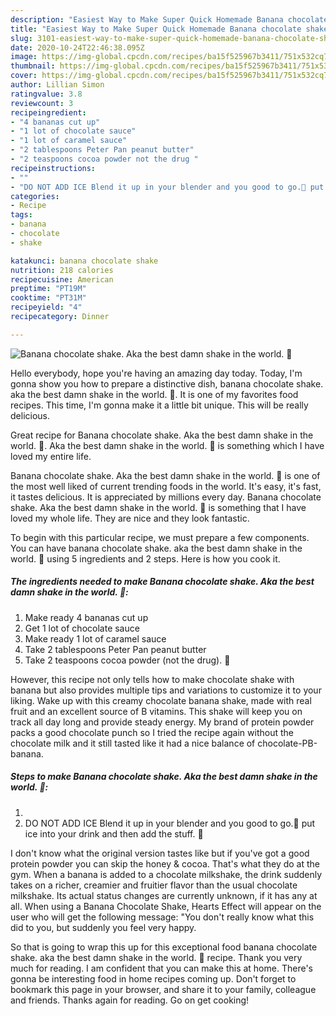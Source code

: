 ```yaml
---
description: "Easiest Way to Make Super Quick Homemade Banana chocolate shake. Aka the best damn shake in the world. 🙂"
title: "Easiest Way to Make Super Quick Homemade Banana chocolate shake. Aka the best damn shake in the world. 🙂"
slug: 3101-easiest-way-to-make-super-quick-homemade-banana-chocolate-shake-aka-the-best-damn-shake-in-the-world
date: 2020-10-24T22:46:38.095Z
image: https://img-global.cpcdn.com/recipes/ba15f525967b3411/751x532cq70/banana-chocolate-shake-aka-the-best-damn-shake-in-the-world-🙂-recipe-main-photo.jpg
thumbnail: https://img-global.cpcdn.com/recipes/ba15f525967b3411/751x532cq70/banana-chocolate-shake-aka-the-best-damn-shake-in-the-world-🙂-recipe-main-photo.jpg
cover: https://img-global.cpcdn.com/recipes/ba15f525967b3411/751x532cq70/banana-chocolate-shake-aka-the-best-damn-shake-in-the-world-🙂-recipe-main-photo.jpg
author: Lillian Simon
ratingvalue: 3.8
reviewcount: 3
recipeingredient:
- "4 bananas cut up"
- "1 lot of chocolate sauce"
- "1 lot of caramel sauce"
- "2 tablespoons Peter Pan peanut butter"
- "2 teaspoons cocoa powder not the drug "
recipeinstructions:
- ""
- "DO NOT ADD ICE Blend it up in your blender and you good to go.🙂 put ice into your drink and then add the stuff. 🙂"
categories:
- Recipe
tags:
- banana
- chocolate
- shake

katakunci: banana chocolate shake 
nutrition: 218 calories
recipecuisine: American
preptime: "PT19M"
cooktime: "PT31M"
recipeyield: "4"
recipecategory: Dinner

---
```



![Banana chocolate shake. Aka the best damn shake in the world. 🙂](https://img-global.cpcdn.com/recipes/ba15f525967b3411/751x532cq70/banana-chocolate-shake-aka-the-best-damn-shake-in-the-world-🙂-recipe-main-photo.jpg)

Hello everybody, hope you're having an amazing day today. Today, I'm gonna show you how to prepare a distinctive dish, banana chocolate shake. aka the best damn shake in the world. 🙂. It is one of my favorites food recipes. This time, I'm gonna make it a little bit unique. This will be really delicious.

Great recipe for Banana chocolate shake. Aka the best damn shake in the world. 🙂. Aka the best damn shake in the world. 🙂 is something which I have loved my entire life.

Banana chocolate shake. Aka the best damn shake in the world. 🙂 is one of the most well liked of current trending foods in the world. It's easy, it's fast, it tastes delicious. It is appreciated by millions every day. Banana chocolate shake. Aka the best damn shake in the world. 🙂 is something that I have loved my whole life. They are nice and they look fantastic.


To begin with this particular recipe, we must prepare a few components. You can have banana chocolate shake. aka the best damn shake in the world. 🙂 using 5 ingredients and 2 steps. Here is how you cook it.

<!--inarticleads1-->

##### The ingredients needed to make Banana chocolate shake. Aka the best damn shake in the world. 🙂:

1. Make ready 4 bananas cut up
1. Get 1 lot of chocolate sauce
1. Make ready 1 lot of caramel sauce
1. Take 2 tablespoons Peter Pan peanut butter
1. Take 2 teaspoons cocoa powder (not the drug). 🙂


However, this recipe not only tells how to make chocolate shake with banana but also provides multiple tips and variations to customize it to your liking. Wake up with this creamy chocolate banana shake, made with real fruit and an excellent source of B vitamins. This shake will keep you on track all day long and provide steady energy. My brand of protein powder packs a good chocolate punch so I tried the recipe again without the chocolate milk and it still tasted like it had a nice balance of chocolate-PB-banana. 

<!--inarticleads2-->

##### Steps to make Banana chocolate shake. Aka the best damn shake in the world. 🙂:

1. 
1. DO NOT ADD ICE Blend it up in your blender and you good to go.🙂 put ice into your drink and then add the stuff. 🙂


I don&#39;t know what the original version tastes like but if you&#39;ve got a good protein powder you can skip the honey &amp; cocoa. That&#39;s what they do at the gym. When a banana is added to a chocolate milkshake, the drink suddenly takes on a richer, creamier and fruitier flavor than the usual chocolate milkshake. Its actual status changes are currently unknown, if it has any at all. When using a Banana Chocolate Shake, Hearts Effect will appear on the user who will get the following message: &#34;You don&#39;t really know what this did to you, but suddenly you feel very happy. 

So that is going to wrap this up for this exceptional food banana chocolate shake. aka the best damn shake in the world. 🙂 recipe. Thank you very much for reading. I am confident that you can make this at home. There's gonna be interesting food in home recipes coming up. Don't forget to bookmark this page in your browser, and share it to your family, colleague and friends. Thanks again for reading. Go on get cooking!
